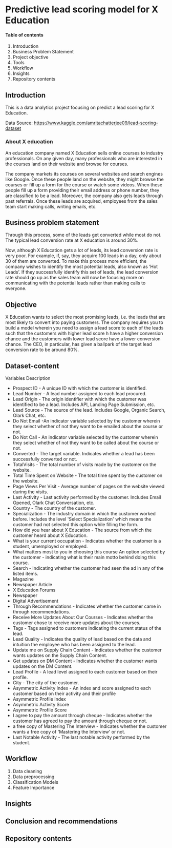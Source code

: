 # Predictive lead scoring model for X Education

#### Table of contents
1. Introduction
2. Business Problem Statement
3. Project objective
4. Tools
5. Workflow
6. Insights
7. Repository contents

## Introduction
This is a data analytics project focusing on predict a lead scoring for X Education.

Data Source: https://www.kaggle.com/amritachatterjee09/lead-scoring-dataset


### About X education
An education company named X Education sells online courses to industry professionals. On any given day, many professionals who are interested in the courses land on their website and browse for courses.

The company markets its courses on several websites and search engines like Google. Once these people land on the website, they might browse the courses or fill up a form for the course or watch some videos. When these people fill up a form providing their email address or phone number, they are classified to be a lead. Moreover, the company also gets leads through past referrals. Once these leads are acquired, employees from the sales team start making calls, writing emails, etc.

## Business problem statement
Through this process, some of the leads get converted while most do not. The typical lead conversion rate at X education is around 30%.

Now, although X Education gets a lot of leads, its lead conversion rate is very poor. For example, if, say, they acquire 100 leads in a day, only about 30 of them are converted. To make this process more efficient, the company wishes to identify the most potential leads, also known as ‘Hot Leads’. If they successfully identify this set of leads, the lead conversion rate should go up as the sales team will now be focusing more on communicating with the potential leads rather than making calls to everyone.

## Objective
X Education wants to select the most promising leads, i.e. the leads that are most likely to convert into paying customers. The company requires you to build a model wherein you need to assign a lead score to each of the leads such that the customers with higher lead score h have a higher conversion chance and the customers with lower lead score have a lower conversion chance. The CEO, in particular, has given a ballpark of the target lead conversion rate to be around 80%.


## Dataset-content

Variables Description

- Prospect ID - A unique ID with which the customer is identified.
- Lead Number - A lead number assigned to each lead procured.
- Lead Origin - The origin identifier with which the customer was identified to be a lead. Includes API, Landing Page Submission, etc.
- Lead Source - The source of the lead. Includes Google, Organic Search, Olark Chat, etc.
- Do Not Email -An indicator variable selected by the customer wherein they select whether of not they want to be emailed about the course or not.
- Do Not Call - An indicator variable selected by the customer wherein they select whether of not they want to be called about the course or not.
- Converted - The target variable. Indicates whether a lead has been successfully converted or not.
- TotalVisits - The total number of visits made by the customer on the website.
- Total Time Spent on Website - The total time spent by the customer on the website.
- Page Views Per Visit - Average number of pages on the website viewed during the visits.
- Last Activity - Last activity performed by the customer. Includes Email Opened, Olark Chat Conversation, etc.
- Country - The country of the customer.
- Specialization - The industry domain in which the customer worked before. Includes the level 'Select Specialization' which means the customer had not selected this option while filling the form.
- How did you hear about X Education - The source from which the customer heard about X Education.
- What is your current occupation - Indicates whether the customer is a student, umemployed or employed.
- What matters most to you in choosing this course An option selected by the customer - indicating what is their main motto behind doing this course.
- Search - Indicating whether the customer had seen the ad in any of the listed items.
- Magazine
- Newspaper Article
- X Education Forums
- Newspaper
- Digital Advertisement
- Through Recommendations - Indicates whether the customer came in through recommendations.
- Receive More Updates About Our Courses - Indicates whether the customer chose to receive more updates about the courses.
- Tags - Tags assigned to customers indicating the current status of the lead.
- Lead Quality - Indicates the quality of lead based on the data and intuition the employee who has been assigned to the lead.
- Update me on Supply Chain Content - Indicates whether the customer wants updates on the Supply Chain Content.
- Get updates on DM Content - Indicates whether the customer wants updates on the DM Content.
- Lead Profile - A lead level assigned to each customer based on their profile.
- City - The city of the customer.
- Asymmetric Activity Index - An index and score assigned to each customer based on their activity and their profile
- Asymmetric Profile Index
- Asymmetric Activity Score
- Asymmetric Profile Score
- I agree to pay the amount through cheque - Indicates whether the customer has agreed to pay the amount through cheque or not.
- a free copy of Mastering The Interview - Indicates whether the customer wants a free copy of 'Mastering the Interview' or not.
- Last Notable Activity - The last notable activity performed by the student.



## Workflow

1. Data cleaning
2. Data preprocessing
3. Classification Models
4. Feature Importance


## Insights


## Conclusion and recommendations


## Repository contents



